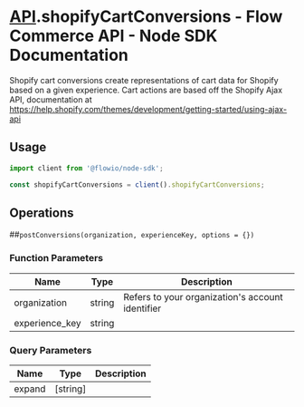 # [API](README.md).shopifyCartConversions - Flow Commerce API - Node SDK Documentation

Shopify cart conversions create representations of cart data for Shopify based on a given experience. Cart actions are based off the Shopify Ajax API, documentation at https://help.shopify.com/themes/development/getting-started/using-ajax-api

## Usage

```JavaScript
import client from '@flowio/node-sdk';

const shopifyCartConversions = client().shopifyCartConversions;
```

## Operations

##`postConversions(organization, experienceKey, options = {})`

### Function Parameters

| Name  | Type | Description |
| ---- | ---- | ---- |
| organization | string | Refers to your organization&#x27;s account identifier |
| experience_key | string |  |

### Query Parameters

| Name  | Type | Description |
| ---- | ---- | ---- |
| expand | [string] |  |

